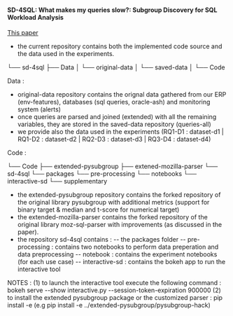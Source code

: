 #### SD-4SQL: What makes my queries slow?: Subgroup Discovery for SQL Workload Analysis

[This paper](https://hal.archives-ouvertes.fr/hal-03318172/document)

- the current repository contains both the implemented code source and the data used in the experiments.

 └── sd-4sql
     ├── Data
     │    └── original-data
     │    └── saved-data
     │
     └── Code


Data : 
- original-data repository contains the orignal data gathered from our ERP (env-features), databases (sql queries, oracle-ash) and monitoring system (alerts)
- once queries are parsed and joined (extended) with all the remaining variables, they are stored in the saved-data repository (queries-all)
- we provide also the data used in the experiments (RQ1-D1 : dataset-d1 | RQ1-D2 : dataset-d2 | RQ2-D3 : dataset-d3 | RQ3-D4 : dataset-d4)

Code :  

 └── Code
      ├── extended-pysubgroup
      ├── extened-mozilla-parser
      └── sd-4sql
           └── packages
           └── pre-processing
           └── notebooks
           └── interactive-sd
           └── supplementary

- the extended-pysubgroup repository contains the forked repository of the original library pysubgroup with additional metrics (support for binary target & median and t-score for numerical target)
- the extended-mozilla-parser contains the forked repository of the original library moz-sql-parser with improvements (as discussed in the paper).
- the repository sd-4sql contains :
	-- the packages folder 
	-- pre-processing : contains two notebooks to perform data preperation and data preprocessing 
	-- notebook : contains the experiment notebooks (for each use case)
	-- interactive-sd : contains the bokeh app to run the interactive tool 

NOTES : (1) to launch the interactive tool execute the following command : bokeh serve --show interactive.py --session-token-expiration 900000 
	(2) to install the extended pysubgroup package or the customized parser : pip install -e <path> (e.g pip install -e ../extended-pysubgroup/pysubgroup-hack)
